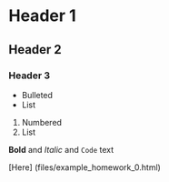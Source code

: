 # Header 1
## Header 2
### Header 3

- Bulleted
- List

1. Numbered
2. List

**Bold** and _Italic_ and `Code` text

[Here] (files/example_homework_0.html)
